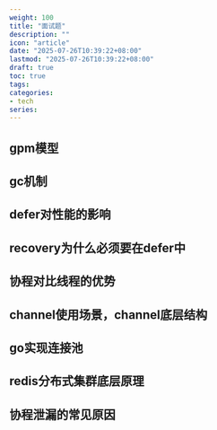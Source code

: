 ```yaml
---
weight: 100
title: "面试题"
description: ""
icon: "article"
date: "2025-07-26T10:39:22+08:00"
lastmod: "2025-07-26T10:39:22+08:00"
draft: true
toc: true
tags:
categories:
- tech
series:
---
```


## gpm模型


## gc机制


## defer对性能的影响


## recovery为什么必须要在defer中


## 协程对比线程的优势


## channel使用场景，channel底层结构


## go实现连接池


## redis分布式集群底层原理


## 协程泄漏的常见原因

